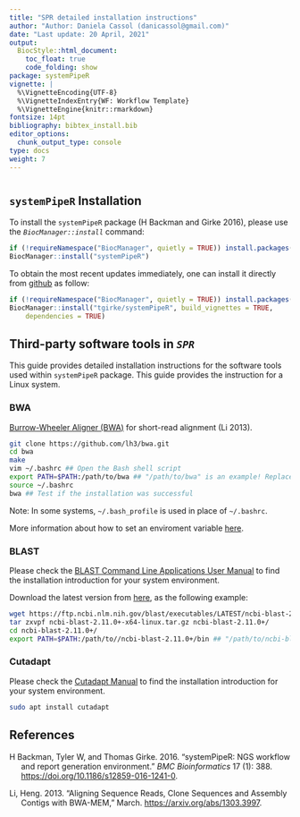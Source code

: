 ```yaml
---
title: "SPR detailed installation instructions" 
author: "Author: Daniela Cassol (danicassol@gmail.com)"
date: "Last update: 20 April, 2021" 
output:
  BiocStyle::html_document:
    toc_float: true
    code_folding: show
package: systemPipeR
vignette: |
  %\VignetteEncoding{UTF-8}
  %\VignetteIndexEntry{WF: Workflow Template}
  %\VignetteEngine{knitr::rmarkdown}
fontsize: 14pt
bibliography: bibtex_install.bib
editor_options: 
  chunk_output_type: console
type: docs
weight: 7
---
```


<style type="text/css">
pre code {
white-space: pre !important;
overflow-x: scroll !important;
word-break: keep-all !important;
word-wrap: initial !important;
}
</style>
<!--
- Compile from command-line
Rscript -e "rmarkdown::render('SPRinstall.Rmd', c('BiocStyle::html_document'), clean=F); knitr::knit('SPRinstall.Rmd', tangle=TRUE)"; Rscript -e "rmarkdown::render('SPRinstall.Rmd', c('BiocStyle::pdf_document'))"
-->
<script type="text/javascript">
document.addEventListener("DOMContentLoaded", function() {
  document.querySelector("h1").className = "title";
});
</script>
<script type="text/javascript">
document.addEventListener("DOMContentLoaded", function() {
  var links = document.links;  
  for (var i = 0, linksLength = links.length; i < linksLength; i++)
    if (links[i].hostname != window.location.hostname)
      links[i].target = '_blank';
});
</script>

# 

## `systemPipeR` Installation

To install the `systemPipeR` package (H Backman and Girke 2016), please use the *`BiocManager::install`* command:

``` r
if (!requireNamespace("BiocManager", quietly = TRUE)) install.packages("BiocManager")
BiocManager::install("systemPipeR")
```

To obtain the most recent updates immediately, one can install it directly from
[github](https://github.com/tgirke/systemPipeR) as follow:

``` r
if (!requireNamespace("BiocManager", quietly = TRUE)) install.packages("BiocManager")
BiocManager::install("tgirke/systemPipeR", build_vignettes = TRUE, 
    dependencies = TRUE)
```

## Third-party software tools in *`SPR`*

This guide provides detailed installation instructions for the software tools used within `systemPipeR` package. This guide provides the instruction for a Linux system.

### BWA

[Burrow-Wheeler Aligner (BWA)](https://github.com/lh3/bwa) for short-read alignment (Li 2013).

``` bash
git clone https://github.com/lh3/bwa.git
cd bwa
make
vim ~/.bashrc ## Open the Bash shell script 
export PATH=$PATH:/path/to/bwa ## "/path/to/bwa" is an example! Replace with real PATH
source ~/.bashrc
bwa ## Test if the installation was successful
```

Note: In some systems, `~/.bash_profile` is used in place of `~/.bashrc`.

More information about how to set an enviroment variable [here](https://en.wikipedia.org/wiki/Environment_variable).

### BLAST

Please check the [BLAST Command Line Applications User Manual](https://www.ncbi.nlm.nih.gov/books/NBK279671/) to
find the installation introduction for your system environment.

Download the latest version from [here](https://ftp.ncbi.nlm.nih.gov/blast/executables/LATEST/), as the following example:

``` bash
wget https://ftp.ncbi.nlm.nih.gov/blast/executables/LATEST/ncbi-blast-2.11.0+-x64-linux.tar.gz
tar zxvpf ncbi-blast-2.11.0+-x64-linux.tar.gz ncbi-blast-2.11.0+/
cd ncbi-blast-2.11.0+/
export PATH=$PATH:/path/to//ncbi-blast-2.11.0+/bin ## "/path/to/ncbi-blast-2.11.0+" is an example! Replace with real PATH
```

### Cutadapt

Please check the [Cutadapt Manual](https://cutadapt.readthedocs.io/en/stable/installation.html) to
find the installation introduction for your system environment.

``` bash
sudo apt install cutadapt
```

## References

<div id="refs" class="references csl-bib-body hanging-indent">

<div id="ref-H_Backman2016-bt" class="csl-entry">

H Backman, Tyler W, and Thomas Girke. 2016. “<span class="nocase">systemPipeR: NGS workflow and report generation environment</span>.” *BMC Bioinformatics* 17 (1): 388. <https://doi.org/10.1186/s12859-016-1241-0>.

</div>

<div id="ref-Li2013-sw" class="csl-entry">

Li, Heng. 2013. “Aligning Sequence Reads, Clone Sequences and Assembly Contigs with BWA-MEM,” March. <https://arxiv.org/abs/1303.3997>.

</div>

</div>
